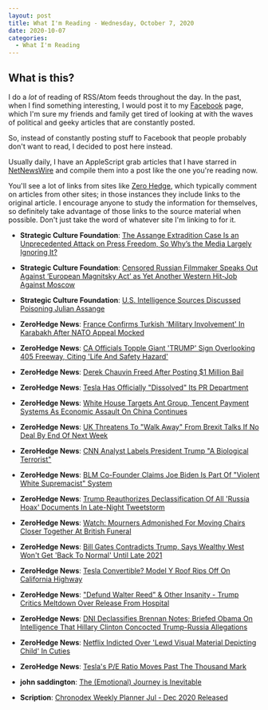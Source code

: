 ```yaml
---
layout: post
title: What I'm Reading - Wednesday, October 7, 2020
date: 2020-10-07
categories:
  - What I'm Reading
---
```


## What is this?

I do a _lot_ of reading of RSS/Atom feeds throughout the day. In the past, when I find something interesting, I would post it to my [Facebook](https://facebook.com/stevenwatsonbuehler) page, which I'm sure my friends and family get tired of looking at with the waves of political and geeky articles that are constantly posted.

So, instead of constantly posting stuff to Facebook that people probably don't want to read, I decided to post here instead. 

Usually daily, I have an AppleScript grab articles that I have starred in [NetNewsWire](https://ranchero.com/netnewswire/) and compile them into a post like the one you're reading now. 

You'll see a lot of links from sites like [Zero Hedge](https://zerohedge.com), which typically comment on articles from other sites; in those instances they include links to the original article. I encourage anyone to study the information for themselves, so definitely take advantage of those links to the source material when possible. Don't just take the word of whatever site I'm linking to for it. 

* **Strategic Culture Foundation**: [The Assange Extradition Case Is an Unprecedented Attack on Press Freedom, So Why’s the Media Largely Ignoring It?](https://www.strategic-culture.org/news/2020/10/06/the-assange-extradition-case-is-an-unprecedented-attack-on-press-freedom-so-whys-the-media-largely-ignoring-it/)

* **Strategic Culture Foundation**: [Censored Russian Filmmaker Speaks Out Against ‘European Magnitsky Act’ as Yet Another Western Hit-Job Against Moscow](https://www.strategic-culture.org/news/2020/10/05/censored-russian-filmmaker-speaks-out-against-european-magnitsky-act-as-yet-another-western-hit-job-against-moscow/)

* **Strategic Culture Foundation**: [U.S. Intelligence Sources Discussed Poisoning Julian Assange](https://www.strategic-culture.org/news/2020/10/02/u-s-intelligence-sources-discussed-poisoning-julian-assange/)

* **ZeroHedge News**: [France Confirms Turkish 'Military Involvement' In Karabakh After NATO Appeal Mocked](https://www.zerohedge.com/geopolitical/france-confirms-turkish-military-involvement-karabakh-after-nato-mocked-asking-ankara)

* **ZeroHedge News**: [CA Officials Topple Giant 'TRUMP' Sign Overlooking 405 Freeway, Citing 'Life And Safety Hazard'](https://www.zerohedge.com/political/ca-officials-topple-giant-trump-sign-overlooking-405-freeway-citing-life-and-safety)

* **ZeroHedge News**: [Derek Chauvin Freed After Posting $1 Million Bail](https://www.zerohedge.com/political/derek-chauvin-freed-after-posting-1-million-bail)

* **ZeroHedge News**: [Tesla Has Officially \"Dissolved\" Its PR Department](https://www.zerohedge.com/technology/tesla-has-officially-dissolved-its-pr-department)

* **ZeroHedge News**: [White House Targets Ant Group, Tencent Payment Systems As Economic Assault On China Continues](https://www.zerohedge.com/markets/white-house-targets-ant-group-tencent-payment-systems-economic-assault-china-continues)

* **ZeroHedge News**: [UK Threatens To \"Walk Away\" From Brexit Talks If No Deal By End Of Next Week](https://www.zerohedge.com/geopolitical/uk-threatens-walk-away-brexit-talks-if-no-deal-end-next-week)

* **ZeroHedge News**: [CNN Analyst Labels President Trump \"A Biological Terrorist\"](https://www.zerohedge.com/political/cnn-analyst-labels-president-trump-biological-terrorist)

* **ZeroHedge News**: [BLM Co-Founder Claims Joe Biden Is Part Of \"Violent White Supremacist\" System](https://www.zerohedge.com/political/blm-co-founder-claims-joe-biden-part-violent-white-supremacist-system)

* **ZeroHedge News**: [Trump Reauthorizes Declassification Of All 'Russia Hoax' Documents In Late-Night Tweetstorm](https://www.zerohedge.com/political/trump-reauthorizes-declassification-all-russia-hoax-documents-late-night-tweetstorm)

* **ZeroHedge News**: [Watch: Mourners Admonished For Moving Chairs Closer Together At British Funeral](https://www.zerohedge.com/political/watch-mourners-admonished-moving-chairs-closer-together-british-funeral)

* **ZeroHedge News**: [Bill Gates Contradicts Trump, Says Wealthy West Won't Get 'Back To Normal' Until Late 2021](https://www.zerohedge.com/geopolitical/bill-gates-contradicts-trump-says-wealthy-west-wont-get-back-normal-until-late-2021)

* **ZeroHedge News**: [Tesla Convertible? Model Y Roof Rips Off On California Highway](https://www.zerohedge.com/technology/tesla-convertible-model-y-roof-rips-california-highway)

* **ZeroHedge News**: [\"Defund Walter Reed\" & Other Insanity - Trump Critics Meltdown Over Release From Hospital](https://www.zerohedge.com/political/defund-walter-reed-other-insanity-trump-critics-meltdown-over-release-hospital)

* **ZeroHedge News**: [DNI Declassifies Brennan Notes; Briefed Obama On Intelligence That Hillary Clinton Concocted Trump-Russia Allegations](https://www.zerohedge.com/political/dni-declassifies-brennan-notes-briefed-obama-intelligence-hillary-clinton-concocted-trump)

* **ZeroHedge News**: [Netflix Indicted Over 'Lewd Visual Material Depicting Child' In Cuties](https://www.zerohedge.com/political/netflix-indicted-over-lewd-visual-material-depicting-child-cuties)

* **ZeroHedge News**: [Tesla's P/E Ratio Moves Past The Thousand Mark](https://www.zerohedge.com/markets/teslas-pe-ratio-moves-past-thousand-mark)

* **john saddington**: [The (Emotional) Journey is Inevitable](https://john.do/inevitable/)

* **Scription**: [Chronodex Weekly Planner Jul - Dec 2020 Released](https://scription.typepad.com/blog/2020/06/chronodex-weekly-planner-jul-dec-2020-released.html)

